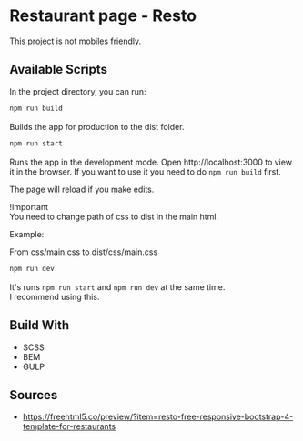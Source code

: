 # Restaurant page - Resto
This project is not mobiles friendly.<br>

## Available Scripts
In the project directory, you can run:

`npm run build` <br><br>
Builds the app for production to the dist folder.

`npm run start` <br><br>
Runs the app in the development mode.
Open http://localhost:3000 to view it in the browser.
If you want to use it you need to do `npm run build` first.

The page will reload if you make edits.

!Important </br>
You need to change path of css to dist in the main html. 

Example:

From css/main.css to dist/css/main.css

`npm run dev` <br><br>
It's runs `npm run start` and `npm run dev` at the same time. <br>
I recommend using this.

## Build With
  * SCSS
  * BEM
  * GULP

## Sources 
 * https://freehtml5.co/preview/?item=resto-free-responsive-bootstrap-4-template-for-restaurants
